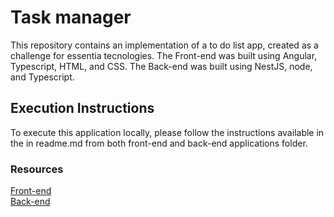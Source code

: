 # Task manager

This repository contains an implementation of a to do list app, created as a challenge for essentia tecnologies. The Front-end was built using Angular, Typescript, HTML, and CSS.
The Back-end was built using NestJS, node, and Typescript.

## Execution Instructions

To execute this application locally, please follow the instructions available in the in readme.md from both front-end and back-end applications folder.

### Resources

[Front-end](https://github.com/PelinsonLucas/desafio-essentia-tecnologies/tree/main/to-do-list-backend)
<br>
[Back-end](https://github.com/PelinsonLucas/desafio-essentia-tecnologies/tree/main/to-do-list-frontend)
